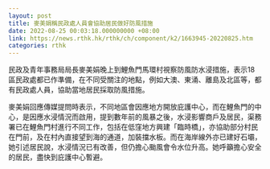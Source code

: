 ```yaml
---
layout: post
title: 麥美娟稱民政處人員會協助居民做好防風措施
date: 2022-08-25 00:03:18.000000000 +08:00
link: https://news.rthk.hk/rthk/ch/component/k2/1663945-20220825.htm
categories: rthk
---
```


民政及青年事務局局長麥美娟晚上到鯉魚門馬環村視察防風防水浸措施，表示18區民政處都已作準備，在不同受關注的地點，例如大澳、東涌、離島及北區等，都有民政處人員，協助當地居民採取防風措施。

麥美娟回應傳媒提問時表示，不同地區會因應地方開放庇護中心，而在鯉魚門的中心，是因應水浸情況而啟用，提到數年前的風暴之後，水浸影響商戶及居民，渠務署已在鯉魚門村進行不同工作，包括在低窪地方興建「臨時橋」，亦協助部分村民在門前，及在村內直接望到海的通道，加裝擋水板。而在海岸線外亦已建好石壩，她引述居民說，水浸情況已有改善，但仍擔心颱風會令水位升高。她呼籲擔心安全的居民，盡快到庇護中心暫避。
